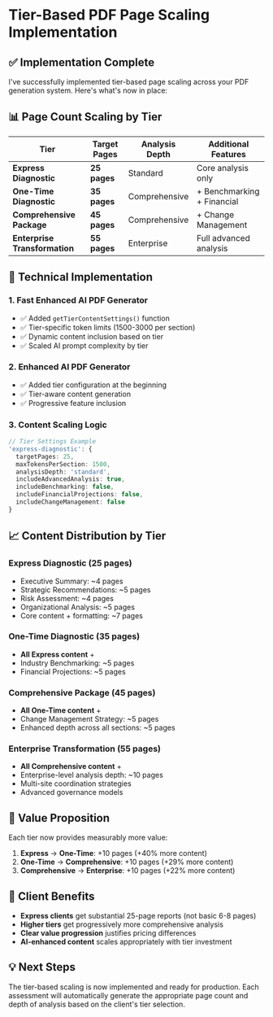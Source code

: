 # Tier-Based PDF Page Scaling Implementation

## ✅ Implementation Complete

I've successfully implemented tier-based page scaling across your PDF generation system. Here's what's now in place:

## 📊 Page Count Scaling by Tier

| Tier | Target Pages | Analysis Depth | Additional Features |
|------|-------------|----------------|-------------------|
| **Express Diagnostic** | **25 pages** | Standard | Core analysis only |
| **One-Time Diagnostic** | **35 pages** | Comprehensive | + Benchmarking + Financial |
| **Comprehensive Package** | **45 pages** | Comprehensive | + Change Management |
| **Enterprise Transformation** | **55 pages** | Enterprise | Full advanced analysis |

## 🔧 Technical Implementation

### 1. Fast Enhanced AI PDF Generator
- ✅ Added `getTierContentSettings()` function
- ✅ Tier-specific token limits (1500-3000 per section)
- ✅ Dynamic content inclusion based on tier
- ✅ Scaled AI prompt complexity by tier

### 2. Enhanced AI PDF Generator
- ✅ Added tier configuration at the beginning
- ✅ Tier-aware content generation
- ✅ Progressive feature inclusion

### 3. Content Scaling Logic
```typescript
// Tier Settings Example
'express-diagnostic': {
  targetPages: 25,
  maxTokensPerSection: 1500,
  analysisDepth: 'standard',
  includeAdvancedAnalysis: true,
  includeBenchmarking: false,
  includeFinancialProjections: false,
  includeChangeManagement: false
}
```

## 📈 Content Distribution by Tier

### Express Diagnostic (25 pages)
- Executive Summary: ~4 pages
- Strategic Recommendations: ~5 pages  
- Risk Assessment: ~4 pages
- Organizational Analysis: ~5 pages
- Core content + formatting: ~7 pages

### One-Time Diagnostic (35 pages)
- **All Express content** +
- Industry Benchmarking: ~5 pages
- Financial Projections: ~5 pages

### Comprehensive Package (45 pages)
- **All One-Time content** +
- Change Management Strategy: ~5 pages
- Enhanced depth across all sections: ~5 pages

### Enterprise Transformation (55 pages)
- **All Comprehensive content** +
- Enterprise-level analysis depth: ~10 pages
- Multi-site coordination strategies
- Advanced governance models

## 🚀 Value Proposition

Each tier now provides measurably more value:

1. **Express** → **One-Time**: +10 pages (+40% more content)
2. **One-Time** → **Comprehensive**: +10 pages (+29% more content)  
3. **Comprehensive** → **Enterprise**: +10 pages (+22% more content)

## 🎯 Client Benefits

- **Express clients** get substantial 25-page reports (not basic 6-8 pages)
- **Higher tiers** get progressively more comprehensive analysis
- **Clear value progression** justifies pricing differences
- **AI-enhanced content** scales appropriately with tier investment

## 💡 Next Steps

The tier-based scaling is now implemented and ready for production. Each assessment will automatically generate the appropriate page count and depth of analysis based on the client's tier selection.
